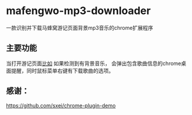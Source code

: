 # mafengwo-mp3-downloader

一款识别并下载马蜂窝游记页面背景mp3音乐的chrome扩展程序

## 主要功能

当打开游记页面[比如](http://www.mafengwo.cn/i/8134474.html) 如果检测到有背景音乐，
会弹出包含歌曲信息的chrome桌面提醒，同时鼠标菜单右键有下载歌曲的选项。

## 感谢： 
https://github.com/sxei/chrome-plugin-demo